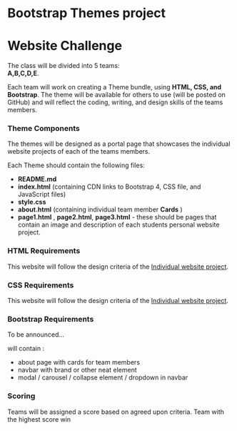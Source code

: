 # Bootstrap Themes project

# Website Challenge  

The class will be divided into 5 teams:   
**A,B,C,D,E**.   

Each team will work on creating a Theme bundle, using **HTML, CSS, and Bootstrap**. The theme will be available for others to use (will be posted on GitHub) and will reflect the coding, writing, and design skills of the teams members.

### Theme Components

The themes will be designed as a portal page that showcases the individual website projects of each of the teams members.

Each Theme should contain the following files:
- **README.md**
- **index.html** (containing CDN links to Bootstrap 4, CSS file, and JavaScript files)
- **style.css**
- **about.html** (containing individual team member **Cards** )
- **page1.html** , **page2.html**, **page3.html** - these should be pages that contain an image and description of each students personal website project.

### HTML Requirements  
This website will follow the design criteria of the [Individual website project](ttps://github.com/lrei-coding/web-design_18-19/blob/master/t1_assignment.md). 

### CSS Requirements  
This website will follow the design criteria of the [Individual website project](ttps://github.com/lrei-coding/web-design_18-19/blob/master/t1_assignment.md). 

### Bootstrap Requirements  
To be announced...

will contain :
- about page with cards for team members
- navbar with brand or other neat element
- modal / carousel / collapse element / dropdown in navbar
 
### Scoring 
Teams will be assigned a score based on agreed upon criteria. Team with the highest score win
